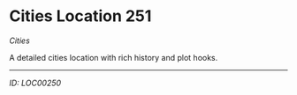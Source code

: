 # Cities Location 251

*Cities*

A detailed cities location with rich history and plot hooks.

---
*ID: LOC00250*